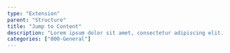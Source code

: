```yaml
---
type: "Extension"
parent: "Structure"
title: "Jump to Content"
description: "Lorem ipsum dolor sit amet, consectetur adipiscing elit. Nunc tempus laoreet leo sit amet iaculis."
categories: ["000-General"]
---
```


<demo>
  <div class="demo_item" data-iframe="iframe/extensions/structure/jump-to-content">
  </div>
</demo>
